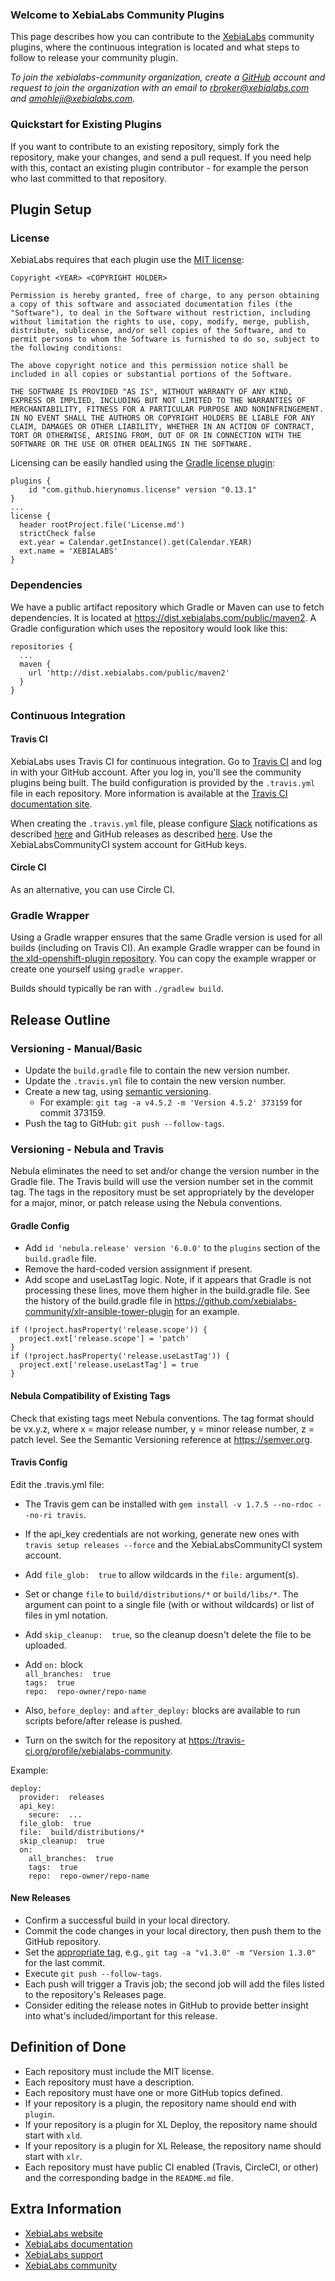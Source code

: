 ### Welcome to XebiaLabs Community Plugins
This page describes how you can contribute to the [XebiaLabs](https://xebialabs.com/) community plugins, where the continuous integration is located and what steps to follow to release your community plugin.

_To join the xebialabs-community organization, create a [GitHub](https://github.com/join) account and request to join the organization with an email to [rbroker@xebialabs.com](mailto:rbroker@xebialabs.com) and [amohleji@xebialabs.com](mailto:amohleji@xebialabs.com)._

### Quickstart for Existing Plugins

If you want to contribute to an existing repository, simply fork the repository, make your changes, and send a pull request.
If you need help with this, contact an existing plugin contributor - for example the person who last committed to that repository.

## Plugin Setup

### License

XebiaLabs requires that each plugin use the [MIT license](https://opensource.org/licenses/MIT):

```
Copyright <YEAR> <COPYRIGHT HOLDER>

Permission is hereby granted, free of charge, to any person obtaining a copy of this software and associated documentation files (the "Software"), to deal in the Software without restriction, including without limitation the rights to use, copy, modify, merge, publish, distribute, sublicense, and/or sell copies of the Software, and to permit persons to whom the Software is furnished to do so, subject to the following conditions:

The above copyright notice and this permission notice shall be included in all copies or substantial portions of the Software.

THE SOFTWARE IS PROVIDED "AS IS", WITHOUT WARRANTY OF ANY KIND, EXPRESS OR IMPLIED, INCLUDING BUT NOT LIMITED TO THE WARRANTIES OF MERCHANTABILITY, FITNESS FOR A PARTICULAR PURPOSE AND NONINFRINGEMENT. IN NO EVENT SHALL THE AUTHORS OR COPYRIGHT HOLDERS BE LIABLE FOR ANY CLAIM, DAMAGES OR OTHER LIABILITY, WHETHER IN AN ACTION OF CONTRACT, TORT OR OTHERWISE, ARISING FROM, OUT OF OR IN CONNECTION WITH THE SOFTWARE OR THE USE OR OTHER DEALINGS IN THE SOFTWARE.
```

Licensing can be easily handled using the [Gradle license plugin](https://github.com/hierynomus/license-gradle-plugin):

```
plugins {
    id "com.github.hierynomus.license" version "0.13.1"
}
...
license {
  header rootProject.file('License.md')
  strictCheck false
  ext.year = Calendar.getInstance().get(Calendar.YEAR)
  ext.name = 'XEBIALABS'
}
```

### Dependencies
We have a public artifact repository which Gradle or Maven can use to fetch dependencies. It is located at <a href="https://dist.xebialabs.com/public/maven2">https://dist.xebialabs.com/public/maven2</a>. A Gradle configuration which uses the repository would look like this:

```
repositories {
  ...
  maven {
    url 'http://dist.xebialabs.com/public/maven2'
  }
}
```

### Continuous Integration
#### Travis CI
XebiaLabs uses Travis CI for continuous integration. Go to [Travis CI](https://travis-ci.org) and log in with your GitHub account. After you log in, you'll see the community plugins being built. The build configuration is provided by the `.travis.yml` file in each repository. More information is available at the [Travis CI documentation site](http://docs.travis-ci.com/).

When creating the `.travis.yml` file, please configure [Slack](https://slack.com/) notifications as described [here](https://docs.travis-ci.com/user/notifications/#configuring-slack-notifications)  and GitHub releases as described [here](http://docs.travis-ci.com/user/deployment/releases/).  Use the XebiaLabsCommunityCI system account for GitHub keys.

#### Circle CI
As an alternative, you can use Circle CI.

### Gradle Wrapper
Using a Gradle wrapper ensures that the same Gradle version is used for all builds (including on Travis CI). An example Gradle wrapper can be found in [the xld-openshift-plugin repository](https://github.com/xebialabs-community/xld-openshift-plugin). You can copy the example wrapper or create one yourself using `gradle wrapper`.

Builds should typically be ran with `./gradlew build`.

## Release Outline

### Versioning - Manual/Basic

* Update the `build.gradle` file to contain the new version number.
* Update the `.travis.yml` file to contain the new version number.
* Create a new tag, using [semantic versioning](https://semver.org).
   * For example: `git tag -a v4.5.2 -m 'Version 4.5.2' 373159` for commit 373159.
* Push the tag to GitHub: `git push --follow-tags`.

### Versioning - Nebula and Travis

Nebula eliminates the need to set and/or change the version number in the Gradle file.  The Travis build will use the version number set in the commit tag.  The tags in the repository must be set appropriately by the developer for a major, minor, or patch release using the Nebula conventions.

#### Gradle Config

* Add ```id 'nebula.release' version '6.0.0'``` to the ```plugins``` section of the `build.gradle` file.
* Remove the hard-coded version assignment if present.
* Add scope and useLastTag logic.  Note, if it appears that Gradle is not processing these lines, move them higher in the build.gradle file.  See the history of the build.gradle file in <https://github.com/xebialabs-community/xlr-ansible-tower-plugin> for an example.

```
if (!project.hasProperty('release.scope')) {
  project.ext['release.scope'] = 'patch'
}
if (!project.hasProperty('release.useLastTag')) {
  project.ext['release.useLastTag'] = true
}
```

#### Nebula Compatibility of Existing Tags

Check that existing tags meet Nebula conventions.  The tag format should be vx.y.z, where x = major release number, y = minor release number, z = patch level.  See the Semantic Versioning reference at <https://semver.org>.

#### Travis Config

Edit the .travis.yml file:
* The Travis gem can be installed with ```gem install -v 1.7.5 --no-rdoc --no-ri travis```.  
* If the api_key credentials are not working, generate new ones with ```travis setup releases --force``` and the XebiaLabsCommunityCI system account.  
* Add ```file_glob:  true``` to allow wildcards in the `file:` argument(s).  
* Set or change `file` to ```build/distributions/*``` or ```build/libs/*```.  The argument can point to a single file (with or without wildcards) or list of files in yml notation.
* Add ```skip_cleanup:  true```, so the cleanup doesn't delete the file to be uploaded.
* Add ```on:``` block  
```all_branches:  true```    
```tags:  true```  
```repo:  repo-owner/repo-name```  

* Also, ```before_deploy:``` and ```after_deploy:``` blocks are available to run scripts before/after release is pushed.
* Turn on the switch for the repository at https://travis-ci.org/profile/xebialabs-community.

Example:

```
deploy:
  provider:  releases
  api_key:
    secure:  ...
  file_glob:  true
  file:  build/distributions/*
  skip_cleanup:  true
  on:
    all_branches:  true
    tags:  true
    repo:  repo-owner/repo-name
```

#### New Releases

* Confirm a successful build in your local directory.
* Commit the code changes in your local directory, then push them to the GitHub repository.
* Set the [appropriate tag](https://semver.org), e.g., ```git tag -a "v1.3.0" -m "Version 1.3.0"``` for the last commit.
* Execute ```git push --follow-tags```.
* Each push will trigger a Travis job; the second job will add the files listed to the repository's Releases page.
* Consider editing the release notes in GitHub to provide better insight into what's included/important for this release.

## Definition of Done

* Each repository must include the MIT license.
* Each repository must have a description.
* Each repository must have one or more GitHub topics defined.
* If your repository is a plugin, the repository name should end with `plugin`.
* If your repository is a plugin for XL Deploy, the repository name should start with `xld`.
* If your repository is a plugin for XL Release, the repository name should start with `xlr`.
* Each repository must have public CI enabled (Travis, CircleCI, or other) and the corresponding badge in the `README.md` file.

## Extra Information

* [XebiaLabs website](https://xebialabs.com/)
* [XebiaLabs documentation](https://docs.xebialabs.com/)
* [XebiaLabs support](https://support.xebialabs.com)
* [XebiaLabs community](https://github.com/xebialabs-community)
